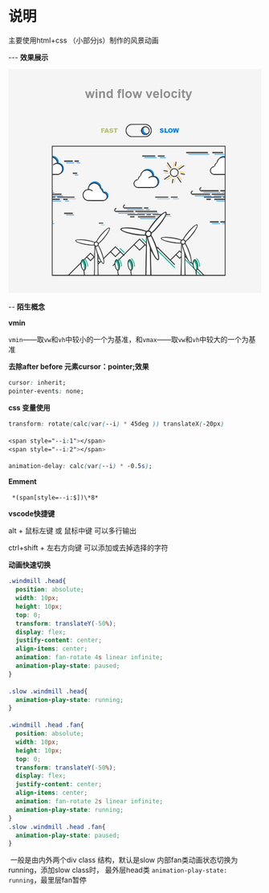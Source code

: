 # 说明

主要使用html+css （小部分js）制作的风景动画



---  **效果展示**



![image-20210123102519725](./mdimg.png)



-- **陌生概念**

**vmin**

 `vmin`——取`vw`和`vh`中较小的一个为基准，和`vmax`——取`vw`和`vh`中较大的一个为基准 

**去除after before 元素cursor：pointer;效果**

```css
cursor: inherit;
pointer-events: none;
```

**css 变量使用**

```css
transform: rotate(calc(var(--i) * 45deg )) translateX(-20px)

<span style="--i:1"></span>
<span style="--i:2"></span>

animation-delay: calc(var(--i) * -0.5s);
```

**Emment** 

` *(span[style=--i:$])\*8*`



**vscode快捷键**

alt + 鼠标左键 或 鼠标中键    可以多行输出

ctrl+shift + 左右方向键    可以添加或去掉选择的字符



**动画快速切换**

```css
.windmill .head{
  position: absolute;
  width: 10px;
  height: 10px;
  top: 0;
  transform: translateY(-50%);
  display: flex;
  justify-content: center;
  align-items: center;
  animation: fan-rotate 4s linear infinite;
  animation-play-state: paused;
}

.slow .windmill .head{
  animation-play-state: running;
}

.windmill .head .fan{
  position: absolute;
  width: 10px;
  height: 10px;
  top: 0;
  transform: translateY(-50%);
  display: flex;
  justify-content: center;
  align-items: center;
  animation: fan-rotate 2s linear infinite;
  animation-play-state: running;
}
.slow .windmill .head .fan{
  animation-play-state: paused;
}
```

​		一般是由内外两个div class 结构，默认是slow 内部fan类动画状态切换为running，添加slow class时，  最外层head类 `animation-play-state: running`，最里层fan暂停